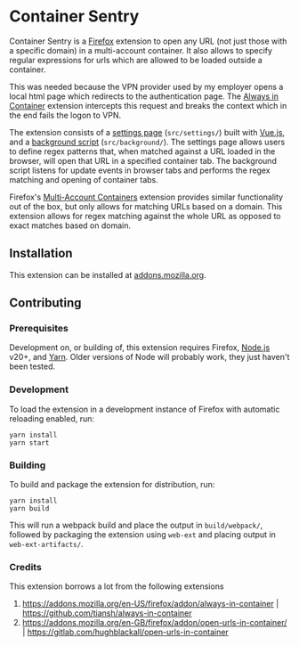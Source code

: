 # Container Sentry

Container Sentry is a [Firefox](https://www.mozilla.org/firefox/) extension to open any URL (not just those with a specific domain) in a multi-account container. It also allows
to specify regular expressions for urls which are allowed to be loaded outside a container.

This was needed because the VPN provider used by my employer opens a local html page which redirects to the authentication page.
The [Always in Container](https://addons.mozilla.org/en-US/firefox/addon/always-in-container) extension intercepts this request and breaks the context which in the end fails the logon to VPN.

The extension consists of a [settings page](https://developer.mozilla.org/en-US/docs/Mozilla/Add-ons/WebExtensions/Implement_a_settings_page) (`src/settings/`) built with [Vue.js](https://vuejs.org/), and a [background script](https://developer.mozilla.org/en-US/docs/Mozilla/Add-ons/WebExtensions/Intercept_HTTP_requests) (`src/background/`).
The settings page allows users to define regex patterns that, when matched against a URL loaded in the browser, will open that URL in a specified
container tab. The background script listens for update events in browser tabs and performs the regex matching and opening of container tabs.

Firefox's [Multi-Account Containers](https://support.mozilla.org/kb/containers) extension provides similar functionality out of the box, but only allows for matching URLs based on 
a domain. This extension allows for regex matching against the whole URL as opposed to exact matches based on domain.

## Installation

This extension can be installed at [addons.mozilla.org](https://addons.mozilla.org/firefox/addon/container-sentry/).

## Contributing

### Prerequisites

Development on, or building of, this extension requires Firefox, [Node.js](https://nodejs.org) v20+, and [Yarn](https://yarnpkg.com/getting-started).
Older versions of Node will probably work, they just haven't been tested.

### Development

To load the extension in a development instance of Firefox with automatic reloading enabled, run:

```shell
yarn install
yarn start
```

### Building

To build and package the extension for distribution, run:

```shell
yarn install
yarn build
```

This will run a webpack build and place the output in `build/webpack/`, followed by packaging the extension using `web-ext` and placing output 
in `web-ext-artifacts/`.

### Credits

This extension borrows a lot from the following extensions

1. <https://addons.mozilla.org/en-US/firefox/addon/always-in-container> | <https://github.com/tiansh/always-in-container>
2. <https://addons.mozilla.org/en-GB/firefox/addon/open-urls-in-container/> | <https://gitlab.com/hughblackall/open-urls-in-container>
